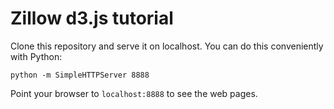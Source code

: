 # Zillow d3.js tutorial

Clone this repository and serve it on localhost. You can do this conveniently with Python:

` python -m SimpleHTTPServer 8888 `

Point your browser to ` localhost:8888 ` to see the web pages.
